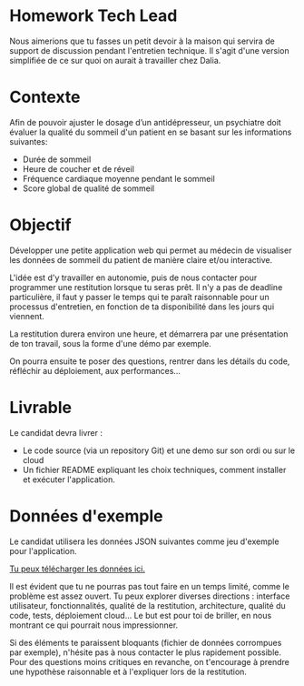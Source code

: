 # Homework Tech Lead

Nous aimerions que tu fasses un petit devoir à la maison qui servira de support de discussion pendant l'entretien technique. Il s'agit d'une version simplifiée de ce sur quoi on aurait à travailler chez Dalia.

# Contexte

Afin de pouvoir ajuster le dosage d’un antidépresseur, un psychiatre doit évaluer la qualité du sommeil d'un patient en se basant sur les informations suivantes:

- Durée de sommeil
- Heure de coucher et de réveil
- Fréquence cardiaque moyenne pendant le sommeil
- Score global de qualité de sommeil

# Objectif

Développer une petite application web qui permet au médecin de visualiser les données de sommeil du patient de manière claire et/ou interactive.

L'idée est d'y travailler en autonomie, puis de nous contacter pour programmer une restitution lorsque tu seras prêt. Il n'y a pas de deadline particulière, il faut y passer le temps qui te paraît raisonnable pour un processus d'entretien, en fonction de ta disponibilité dans les jours qui viennent.

La restitution durera environ une heure, et démarrera par une présentation de ton travail, sous la forme d'une démo par exemple.

On pourra ensuite te poser des questions, rentrer dans les détails du code, réfléchir au déploiement, aux performances…

# Livrable

Le candidat devra livrer :

- Le code source (via un repository Git) et une demo sur son ordi ou sur le cloud
- Un fichier README expliquant les choix techniques, comment installer et exécuter l'application.

# Données d'exemple

Le candidat utilisera les données JSON suivantes comme jeu d'exemple pour l'application.

[Tu peux télécharger les données ici.](https://drive.google.com/file/d/1rOGdBkBP67-Majdhx5lCBCKShuUnXLTT/view?usp=sharing)

Il est évident que tu ne pourras pas tout faire en un temps limité, comme le problème est assez ouvert. Tu peux explorer diverses directions : interface utilisateur, fonctionnalités, qualité de la restitution, architecture, qualité du code, tests, déploiement cloud... Le but est pour toi de briller, en nous montrant ce qui pourrait nous impressionner.

Si des éléments te paraissent bloquants (fichier de données corrompues par exemple), n'hésite pas à nous contacter le plus rapidement possible. Pour des questions moins critiques en revanche, on t'encourage à prendre une hypothèse raisonnable et à l'expliquer lors de la restitution.